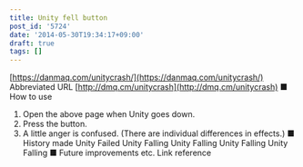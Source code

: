 ```yaml
---
title: Unity fell button
post_id: '5724'
date: '2014-05-30T19:34:17+09:00'
draft: true
tags: []
---
```


[https://danmaq.com/unitycrash/](https://danmaq.com/unitycrash/) Abbreviated URL [http://dmq.cm/unitycrash](http://dmq.cm/unitycrash) ■ How to use

1.  Open the above page when Unity goes down.
2.  Press the button.
3.  A little anger is confused. (There are individual differences in effects.) ■ History made Unity Failed Unity Falling Unity Falling Unity Falling Unity Falling ■ Future improvements etc. Link reference
